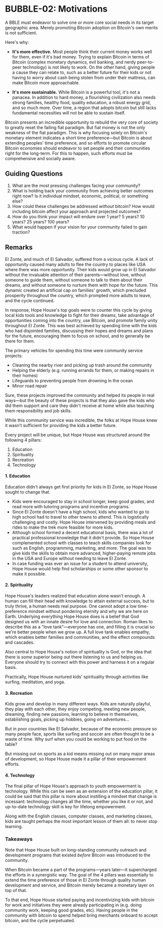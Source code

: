 # BUBBLE-02: Motivations

A BBLE must endeavor to solve one or more core social needs in its target geographic area. Merely promoting Bitcoin adoption on Bitcoin's own merits is not sufficient. 

Here's why:

- **It's more effective.** Most people think their current money works well for them, even if it's bad money. Trying to explain Bitcoin in terms of Bitcoin (complex monetary dynamics, evil banking, and nerdy peer-to-peer technology) is not likely to work. On the other hand, giving people a cause they can relate to, such as a better future for their kids or not having to worry about cash being stolen from under their mattress, can make Bitcoin more approachable.

- **It's more sustainable.** While Bitcoin is a powerful tool, it's not a panacea. In addition to hard money, a flourishing civilization also needs strong families, healthy food, quality education, a robust energy grid, and so much more. Over time, a region that adopts bitcoin but still lacks fundamental necessities will not be able to sustain itself.

Bitcoin presents an incredible opportunity to rebuild the very core of society to greatly reset the failing fiat paradigm. But fiat money is not the only weakness of the fiat paradigm. This is why focusing solely on Bitcoin's monetary element indicates a short time preference—but Bitcoin is about extending peoples' time preference, and so efforts to promote circular Bitcoin economies should endeavor to set people and their communities right for the long-term. For this to happen, such efforts must be comprehensive and socially aware.

## Guiding Questions

1. What are the most pressing challenges facing your community?
2. What is holding back your community from achieving better outcomes right now? Is it individual mindset, economic, political, or something else?
3. How could these challenges be addressed _without_ bitcoin? How would including bitcoin affect your approach and projected outcomes?
4. How do you think your impact will endure over 1 year? 5 years? 10 years? 25 years? 100 years?
5. What would happen if your vision for your community failed to gain traction?

## Remarks

El Zonte, and much of El Salvador, suffered from a vicious cycle. A lack of opportunity caused many adults to flee the country to places like USA where there was more opportunity. Their kids would grow up in El Salvador without the invaluable attention of their parents—without love, without someone to guide them, without someone to talk to them about their dreams, and without someone to nurture them with hope for the future. This dynamic created an artificial cap on families' growth, which precluded prosperity throughout the country, which prompted more adults to leave, and the cycle continued.

In response, Hope House's top goals were to counter this cycle by giving local kids tools and knowledge to fight for their dreams, take advantage of opportunities coming into the country, use Bitcoin, and promote family unity throughout El Zonte. This was best achieved by spending time with the kids who had disjointed families, discussing their hopes and dreams and plans for the future, encouraging them to focus on school, and to generally be there for them.

The primary vehicles for spending this time were community service projects:

- Cleaning the nearby river and picking up trash around the community
- Helping the elderly (e.g. running errands for them, or making repairs in their homes)
- Lifeguards to preventing people from drowning in the ocean
- Minor road repair

Sure, these projects improved the community and helped its people in real ways—but the beauty of these projects is that they also gave the kids who did them support and care they didn't receive at home while also teaching them responsibility and job skills.

While this community service was incredible, the folks at Hope House knew it wasn’t sufficient for providing the kids a better future. 

Every project will be unique, but Hope House was structured around the following 4 pillars:

1. Education
2. Spirituality
3. Recreation
4. Technology

#### 1. Education

Education didn't always get first priority for kids in El Zonte, so Hope House sought to change that.

- Kids were encouraged to stay in school longer, keep good grades, and read more with tutoring programs and incentive programs.
- Since El Zonte doesn't have a high school, kids who wanted to go to high school had to travel to other towns to attend. This is logistically challenging and costly. Hope House intervened by providing meals and rides to make the trek more feasible for more kids.
- Although school formed a decent educational basis, there was a lot of practical professional knowledge that it didn't provide. So Hope House complemented school with classes to teach skills companies look for such as English, programming, marketing, and more. The goal was to give kids the skills to obtain more advanced, higher-paying remote jobs in the USA and Europe without needing to leave El Zonte.
- In case funding was ever an issue for a student to attend university, Hope House would help find scholarships or some other sponsor to make it possible.

#### 2. Spirituality

Hope House's leaders realized that education alone wasn't enough. A human can fill their head with knowledge to attain external success, but to truly thrive, a human needs real purpose. One cannot adopt a low time-preference mindset without pondering eternity and why we are here on Earth. Underlying everything Hope House does is a belief that God designed us with an innate desire for love and connection. Roman likes to describe this as a "love tank"—everyone has one, and filling it is crucial so we're better people when we grow up. A full love tank enables empathy, which enables better families and communities, and the effect compounds and cascades.

Also central to Hope House's notion of spirituality is God, or the idea that there is _some_ superior being out there listening to us and helping us. Everyone should try to connect with this power and harness it on a regular basis.

Practically, Hope House nurtured kids' spirituality through activities like surfing, meditation, and yoga.

#### 3. Recreation

Kids grow and develop in many different ways. Kids are naturally playful, they play with each other, they enjoy competing, meeting new people, dreaming, finding new passions, learning to believe in themselves, establishing goals, picking up hobbies, going on adventures...

But in poor countries like El Salvador, because of the economic pressure so many people face, sports like surfing and soccer are often thought to be a waste of time. Why surf when you could be working to put food on the table?

But missing out on sports as a kid means missing out on many major areas of development, so Hope House made it a pillar of their empowerment efforts.

#### 4. Technology

The final pillar of Hope House's approach to youth empowerment is technology. While this can be seen as an extension of the education pillar, it could be said that this pillar is more about instilling a mindset that change is incessant: technology changes all the time, whether you like it or not, and up-to-date technology skill is key for lifelong empowerment.

Along with the English classes, computer classes, and marketing classes, kids are taught perhaps the most important lesson of them all: to never stop learning.

### Takeaways

Note that Hope House built on long-standing community outreach and development programs that existed _before_ Bitcoin was introduced to the community.

When Bitcoin became a part of the programs—years later—it supercharged the efforts in a synergistic way. The goal of the 4 pillars was essentially to extend the time preference of those in El Zonte through quality human development and service, and Bitcoin merely became a monetary layer on top of that. 

To that end, Hope House started paying and incentivizing kids with bitcoin for work and initiatives they were already participating in (e.g. doing community work, keeping good grades, etc). Having people in the community with bitcoin to spend helped bring merchants onboard to accept bitcoin, and the cycle perpetuated.
